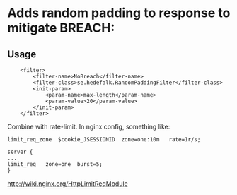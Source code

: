 # Adds random padding to response to mitigate BREACH:


## Usage

```
	<filter>
		<filter-name>NoBreach</filter-name>
		<filter-class>se.hedefalk.RandomPaddingFilter</filter-class>
		<init-param>
			<param-name>max-length</param-name>
			<param-value>20</param-value>
		</init-param>
	</filter>

```


Combine with rate-limit. In nginx config, something like:

```
limit_req_zone  $cookie_JSESSIONID  zone=one:10m   rate=1r/s;

server {
...
limit_req   zone=one  burst=5;
}
```


http://wiki.nginx.org/HttpLimitReqModule
